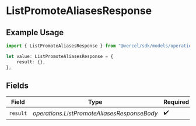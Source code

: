 # ListPromoteAliasesResponse

## Example Usage

```typescript
import { ListPromoteAliasesResponse } from "@vercel/sdk/models/operations";

let value: ListPromoteAliasesResponse = {
    result: {},
};
```

## Fields

| Field                                       | Type                                        | Required                                    | Description                                 |
| ------------------------------------------- | ------------------------------------------- | ------------------------------------------- | ------------------------------------------- |
| `result`                                    | *operations.ListPromoteAliasesResponseBody* | :heavy_check_mark:                          | N/A                                         |